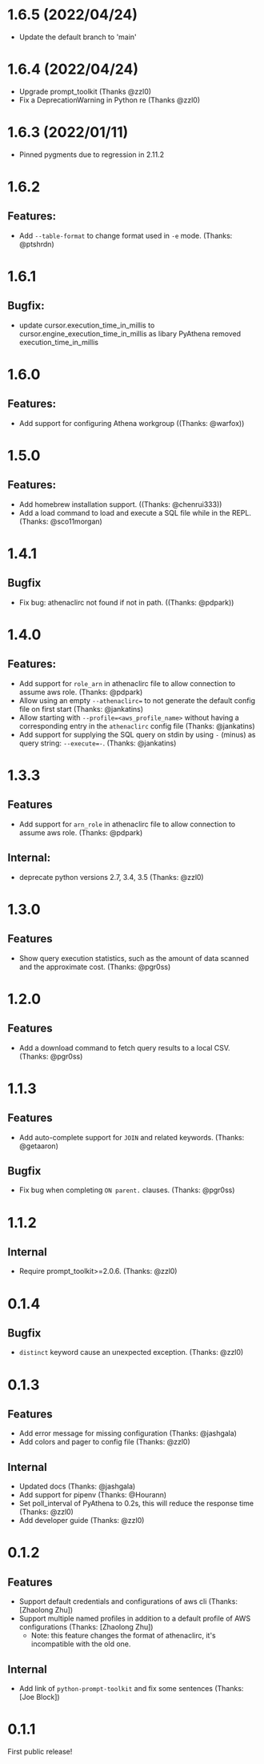 1.6.5 (2022/04/24)
==================

* Update the default branch to 'main'

1.6.4 (2022/04/24)
==================

* Upgrade prompt_toolkit (Thanks @zzl0)
* Fix a DeprecationWarning in Python re (Thanks @zzl0)

1.6.3 (2022/01/11)
==================

* Pinned pygments due to regression in 2.11.2

1.6.2
=========

Features:
----------
* Add `--table-format` to change format used in `-e` mode. (Thanks: @ptshrdn)

1.6.1
=========

Bugfix:
----------
* update cursor.execution_time_in_millis to cursor.engine_execution_time_in_millis as libary PyAthena removed execution_time_in_millis

1.6.0
=========

Features:
----------
* Add support for configuring Athena workgroup ((Thanks: @warfox))

1.5.0
=========

Features:
----------
* Add homebrew installation support. ((Thanks: @chenrui333))
* Add a load command to load and execute a SQL file while in the REPL. (Thanks: @sco11morgan)

1.4.1
=========

Bugfix
----------
* Fix bug: athenaclirc not found if not in path. ((Thanks: @pdpark))

1.4.0
=========

Features:
----------
* Add support for `role_arn` in athenaclirc file to allow connection to assume aws role. (Thanks: @pdpark)
* Allow using an empty `--athenaclirc=` to not generate the default config file on first start (Thanks: @jankatins)
* Allow starting with `--profile=<aws_profile_name>` without having a corresponding entry in the `athenaclirc` config
  file (Thanks: @jankatins)
* Add support for supplying the SQL query on stdin by using `-` (minus) as query string: `--execute=-`.
  (Thanks: @jankatins)

1.3.3
========

Features
----------
* Add support for `arn_role` in athenaclirc file to allow connection to assume aws role. (Thanks: @pdpark)

Internal:
----------
* deprecate python versions 2.7, 3.4, 3.5 (Thanks: @zzl0)

1.3.0
========

Features
----------
* Show query execution statistics, such as the amount of data scanned and the approximate cost. (Thanks: @pgr0ss)

1.2.0
========

Features
----------
* Add a download command to fetch query results to a local CSV. (Thanks: @pgr0ss)

1.1.3
========

Features
----------
* Add auto-complete support for `JOIN` and related keywords. (Thanks: @getaaron)

Bugfix
----------
* Fix bug when completing `ON parent.` clauses. (Thanks: @pgr0ss)

1.1.2
========

Internal
-----------
* Require prompt_toolkit>=2.0.6. (Thanks: @zzl0)

0.1.4
========

Bugfix
----------
* `distinct` keyword cause an unexpected exception. (Thanks: @zzl0)

0.1.3
========

Features
----------
* Add error message for missing configuration (Thanks: @jashgala)
* Add colors and pager to config file (Thanks: @zzl0)

Internal
----------

* Updated docs (Thanks: @jashgala)
* Add support for pipenv (Thanks: @Hourann)
* Set poll_interval of PyAthena to 0.2s, this will reduce the response time (Thanks: @zzl0)
* Add developer guide (Thanks: @zzl0)

0.1.2
========

Features
----------

* Support default credentials and configurations of aws cli (Thanks: [Zhaolong Zhu])
* Support multiple named profiles in addition to a default profile of AWS configurations (Thanks: [Zhaolong Zhu])
    * Note: this feature changes the format of athenaclirc, it's incompatible with the old one.

Internal
----------

* Add link of `python-prompt-toolkit` and fix some sentences (Thanks: [Joe Block])


0.1.1
========

First public release!
